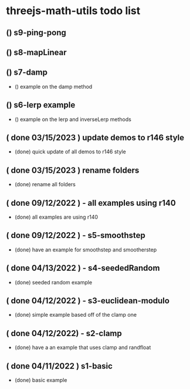 # threejs-math-utils todo list

## () s9-ping-pong

## () s8-mapLinear

## () s7-damp
* () example on the damp method

## () s6-lerp example
* () example on the lerp and inverseLerp methods

## ( done 03/15/2023 ) update demos to r146 style
* (done) quick update of all demos to r146 style

## ( done 03/15/2023 ) rename folders
* (done) rename all folders

## ( done 09/12/2022 ) - all examples using r140
* (done) all examples are using r140

## ( done 09/12/2022 ) - s5-smoothstep
* (done) have an example for smoothstep and smootherstep

## ( done 04/13/2022 ) - s4-seededRandom
* (done) seeded random example

## ( done 04/12/2022 ) - s3-euclidean-modulo
* (done) simple example based off of the clamp one
 
## ( done 04/12/2022) - s2-clamp
* (done) have a an example that uses clamp and randfloat

## ( done 04/11/2022 ) s1-basic
* (done) basic example